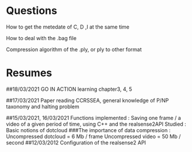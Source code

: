 # Questions
How to get the metedate of C, D ,I at the same time

How to deal with the .bag file

Compression algorithm of the .ply, or ply to other format
# Resumes

##18/03/2021
GO IN ACTION learning chapter3, 4, 5

##17/03/2021
Paper reading CCRSSEA, general knowledge of P/NP taxonomy and halting problem

##15/03/2021, 16/03/2021
Functions implemented : Saving one frame / a video of a given period of time, using C++ and the realsense2API
Studied : Basic notions of dotcloud
###The importance of data compression :
Uncompressed dotcloud = 6 Mb / frame
Uncompressed video = 50 Mb / second
##12/03/2012
Configuration of the realsense2 API